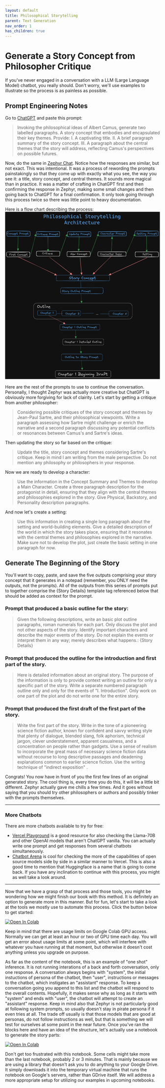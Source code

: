 ```yaml
---
layout: default
title: Philosophical Storytelling
parent: Text Generation
nav_order: 1
has_children: true
---
```

# Generate a Story Concept from Philosopher Critique
If you've never engaged in a conversation with a LLM (Large Language Model) chatbot, you really should. 
Don't worry, we'll use examples to illustrate so the process is as painless as possible. 

## Prompt Engineering Notes
Go to [ChatGPT] and paste this prompt:
>Invoking the philosophical ideas of Albert Camus, generate two labelled paragraphs. A story concept that embodies and encapsulated their key themes. Provide: I. A captivating title. II. A brief paragraph summary of the story concept. III. A paragraph about the central themes that the story will address, reflecting Camus's perspectives on possible futures.

Now, do the same in [Zephyr Chat]. Notice how the responses are similar, but not exact. This was intentional. It was a process of rewording the prompts painstakingly so that they come up with exactly what you see, the way you see it: a title, story concept, and central themes. It sounds more magical than in practice. It was a matter of crafting in ChatGPT first and then confirming the response in Zephyr, making some small changes and then going back to ChatGPT for a final confirmation. It only took going through this process twice so there was little point to heavy documentation.

Here is a flow chart describing the process:
![](../../assets/architecture.png)

Here are the rest of the prompts to use to continue the conversation. Personally, I thought Zephyr was actually more creative but ChatGPT is obviously more forgiving for lack of clairity. Let's start by getting a critique from another philosopher:
>Considering possible critiques of the story concept and themes by Jean-Paul Sartre, and their philosophical viewpoints. Write a paragraph assessing how
Sartre might challenge or enrich the narrative and a second paragraph discussing any potential conflicts or resonances between Camus's and Sartre's ideas.

Then updating the story so far based on the critique:
>Update the title, story concept and themes considering Sartre's critique. Keep in mind I am writing from the male perspective. Do not mention any philosophy or philosophers in your response.

Now we are ready to develop a character:
>Use the information in the Concept Summary and Themes to develop a Main Character. Create a three paragraph description for the protagonist in detail, ensuring that they align with the central themes and philosophies explored in the story. Give Physical, Backstory, and Personality description paragraphs.

And now let's create a setting:
>Use this information in creating a single long paragraph about the setting and world-building elements. Give a detailed description of the world in which the story takes place, ensuring that it resonates with the central themes and philosophies explored in the narrative. Make sure not to develop the plot, just create the basic setting in one paragraph for now.

## Generate The Beginning of the Story
You'll want to copy, paste, and save the five outputs comprising your story concept that it generates in a notepad (remember, you ONLY need the outputs, not the prompts). All of the outputs from this series of prompts put to together comprise the {Story Details} template tag referenced below that should be added as context for the prompt.

### Prompt that produced a basic outline for the story:
>Given the following descriptions, write an basic plot outline paragraphs, roman numerals for each part. Only discuss the plot and not other aspects of the story. Identify important characters and describe the major events of the story. Do not explain the events or interpret them in any way; merely describes what happens.: {Story Details}

### Prompt that produced the outline for the introduction and first part of the story.
>Here is detailed information about an original story. The purpose of the information is only to provide context writing an outline for only a specific part of the story. Write a separate numbered paragraph outline only and only for the events of "I. Introduction". Only work on one part of the plot and do not write one for the entire story.

### Prompt that produced the first draft of the first part of the story.
>Write the first part of the story. Write in the tone of a pioneering science fiction author, known for confident and savvy writing style that plenty of dialogue, blended slang, folk aphorism, technical jargon, clever understatement, apparent casualness, and a concentration on people rather than gadgets. Use a sense of realism to incorporate the great mass of necessary science fiction data without recourse to long descriptive passages and deadening explanations common to earlier science fiction. Use the writing technique of "indirect exposition" .


Congrats! You now have in front of you the first few lines of an original generated story. The cool thing is, every time you do this, it will be a little bit different. Zephyr actually gave me chills a few times. And it goes without saying that you should try other philosophers or authors and possibly tinker with the prompts themselves. 

---

### More Chatbots
There are more chatbots available to try for free:
* [Vercel Playground] is a good resource for also checking the Llama-70B and other OpenAI models that aren't ChatGPT vanilla. You can actually write one prompt and get responses from several chatbots simultaneously.
* [Chatbot Arena] is cool for checking the more of the capabilities of open source models side by side in a similar manner to Vercel. This is also a good time to mention that Huggingface is a name that is going to come back. If you have any inclination to continue with this process, you might as well take a look around.

---

Now that we have a grasp of that process and those tools, you might be wondering how we might finish our book with this method. It is definitely an option to generate more in this manner. But for fun, let's start to take a look at the tools we mostly use to automate this process. Click the button below to get started:

<a target="_blank" href="https://colab.research.google.com/github/CalcChatty/CalcChatty.github.io/blob/main/notebooks/HF_Zephyr7B_Alpha.ipynb">
  <img src="https://colab.research.google.com/assets/colab-badge.svg" alt="Open In Colab"/>
</a>

Keep in mind that there are usage limits on Google Colab GPU access. Normally we can get at least an hour or two of GPU time each day. You will get an error about usage limits at some point, which will interfere with whatever you have running at that moment, but otherwise it doesn't cost anything unless you upgrade on purpose.

As far as the content of the notebook, this is an example of "one shot" inference. It is not running interations of a back and forth conversation, only one response. A conversation always begins with "system", the initial instuctions of persona of the chatbot, then "user", instructions or messages to the chatbot, which instigates an "assistant" response. To keep a conversation going you append to this list and the chatbot will respond to the overall contents. Hopefully, it makes sense why as long as it starts with "system" and ends with "user", the chatbot will attempt to create an "assistant" response. Keep in mind also that Zephyr is not particularly good at following system prompts, so usually doesn't stay in pirate persona if it even tries at all. The trade off usually is that those models that are good at personas, do not follow instructions as well, but that is something we will test for ourselves at some point in the near future. Once you've ran the blocks here and have an idea of the structure, let's actually use a notebook to generate the story parts:

<a target="_blank" href="https://colab.research.google.com/github/CalcChatty/CalcChatty.github.io/blob/main/notebooks/Start_Story.ipynb">
  <img src="https://colab.research.google.com/assets/colab-badge.svg" alt="Open In Colab"/>
</a>

Don't get too frustrated with this notebook. Some cells might take more than the last notebook, probably 2 or 3 minutes. That is mainly because we are using a library that doesn't ask you to do anything to your Google Drive. It simply downloads it into the temporary virtual machine that runs the notebook on Google's servers, rather than GDrive itself. We will address a more appropriate setup for utilizing our examples in upcoming notebooks.


[Chatbot Arena]:https://chat.lmsys.org/

[Vercel Playground]:https://sdk.vercel.ai/

[Zephyr Chat]:https://huggingface.co/spaces/HuggingFaceH4/zephyr-chat

[ChatGPT]:https://chat.openai.com/
